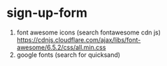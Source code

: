 # sign-up-form

1. font awesome icons (search fontawesome cdn js)
https://cdnjs.cloudflare.com/ajax/libs/font-awesome/6.5.2/css/all.min.css
2. google fonts (search for quicksand)
 
